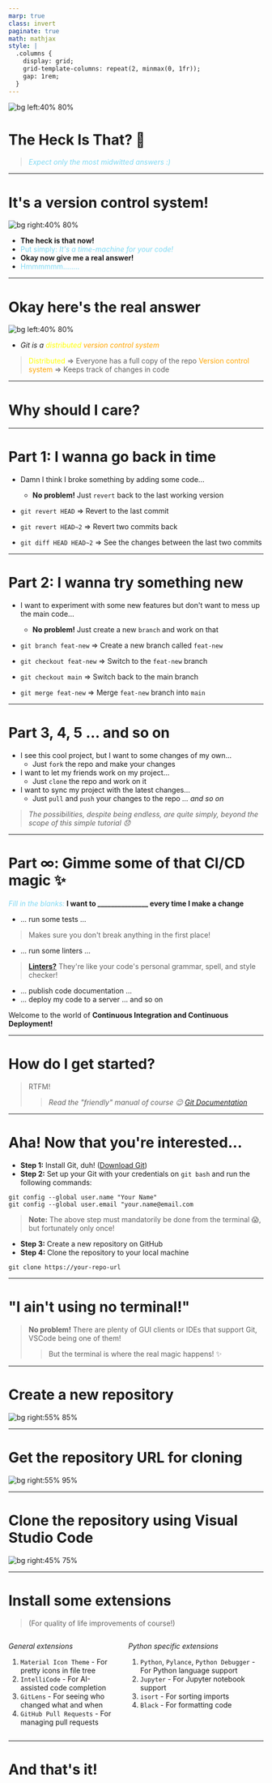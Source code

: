 ```yaml
---
marp: true
class: invert
paginate: true
math: mathjax
style: |
  .columns {
    display: grid;
    grid-template-columns: repeat(2, minmax(0, 1fr));
    gap: 1rem;
  }
---
```


![bg left:40% 80%](https://upload.wikimedia.org/wikipedia/commons/thumb/2/2b/Git-logo-white.svg/1024px-Git-logo-white.svg.png)

# **The Heck Is That? :thinking:**

> <span style="color:#80d9f3">  *Expect only the most midwitted answers :)* </span>

---
# It's a version control system!
![bg right:40% 80%](https://img.devrant.com/devrant/rant/r_2329045_c5v7p.jpg)

* **The heck is that now!**
* <span style="color:#80d9f3">Put simply: *It's a time-machine for your code!*</span>
* **Okay now give me a real answer!**
* <span style="color:#80d9f3">Hmmmmmm$........$</span>

---
# Okay here's the real answer
![bg left:40% 80%](https://www.nobledesktop.com/image/gitresources/git-branches-merge.png)

* *Git is a <span style="color:yellow">distributed</span> <span style="color:orange">version control system</span>*
> <span style="color:yellow">Distributed</span> $\Rightarrow$ Everyone has a full copy of the repo
> <span style="color:orange">Version control system</span> $\Rightarrow$ Keeps track of changes in code

---
# <!--fit--> Why should I care?

---
# Part 1: I wanna go back in time

* Damn I think I broke something by adding some code$...$
  * **No problem!** Just `revert` back to the last working version
  
* `git revert HEAD` $\Rightarrow$ Revert to the last commit
* `git revert HEAD~2` $\Rightarrow$ Revert two commits back
* `git diff HEAD HEAD~2` $\Rightarrow$ See the changes between the last two commits

---
# Part 2: I wanna try something new

* I want to experiment with some new features but don't want to mess up the main code$...$
  * **No problem!** Just create a new `branch` and work on that

* `git branch feat-new` $\Rightarrow$ Create a new branch called `feat-new`
* `git checkout feat-new` $\Rightarrow$ Switch to the `feat-new` branch
* `git checkout main` $\Rightarrow$ Switch back to the main branch
* `git merge feat-new` $\Rightarrow$ Merge `feat-new` branch into `main`

---
# Part 3, 4, 5 $...$ and so on

* I see this cool project, but I want to some changes of my own$...$
  * Just `fork` the repo and make your changes
* I want to let my friends work on my project$...$
  * Just `clone` the repo and work on it
* I want to sync my project with the latest changes$...$
  * Just `pull` and `push` your changes to the repo *$...$ and so on*

> *The possibilities, despite being endless, are quite simply, beyond the scope of this simple tutorial 😞*

---
# Part $\infty :$ Gimme some of that CI/CD magic :sparkles:

<span style="color:#80d9f3">*Fill in the blanks:*</span>
**I want to _______________ every time I make a change**

- $...$ run some tests $...$
> Makes sure you don't break anything in the first place!

- $...$ run some linters $...$
> **[Linters?](https://en.wikipedia.org/wiki/Lint_(software))** They're like your code's personal grammar, spell, and style checker!

- $...$ publish code documentation $...$
- $...$ deploy my code to a server $...$ and so on


Welcome to the world of **Continuous Integration and Continuous Deployment!**

---
# <!--fit--> How do I get started?

> RTFM!
>> *Read the "friendly" manual of course :wink: [Git Documentation](https://git-scm.com/doc)*

---
# Aha! Now that you're interested$...$

- **Step 1:** Install Git, duh! ([Download Git](https://git-scm.com/downloads))
- **Step 2:** Set up your Git with your credentials on `git bash` and run the following commands:

```shell
git config --global user.name "Your Name"
git config --global user.email "your.name@email.com
```
> **Note:** The above step must mandatorily be done from the terminal 😱, but fortunately only once!

- **Step 3:** Create a new repository on GitHub
- **Step 4:** Clone the repository to your local machine

```shell
git clone https://your-repo-url
```

---
# <!--fit--> "I ain't using no terminal!"

> **No problem!** There are plenty of GUI clients or IDEs that support Git, VSCode being one of them!
>> But the terminal is where the real magic happens! :sparkles:

---
# Create a new repository
![bg right:55% 85%](./assets/create-new-repo.png)

---
# Get the repository URL for cloning
![bg right:55% 95%](./assets/clone-from-gh.png)

---
# Clone the repository using Visual Studio Code
![bg right:45% 75%](./assets/clone-thru-vsc.png)

---
# Install some extensions
> (For quality of life improvements of course!)

<div class="columns">
  <div>

  *General extensions*
  1. `Material Icon Theme` - For pretty icons in file tree
  2. `IntelliCode` - For AI-assisted code completion
  3. `GitLens` - For seeing who changed what and when
  4. `GitHub Pull Requests` - For managing pull requests
  </div>
  <div>
   
   *Python specific extensions*
   1. `Python`, `Pylance`, `Python Debugger` - For Python language support
   2. `Jupyter` - For Jupyter notebook support
   3. `isort` - For sorting imports
   4. `Black` - For formatting code
  </div>
</div>

---
# <!--fit--> And that's it!